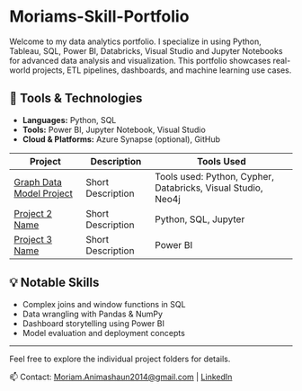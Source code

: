 # Moriams-Skill-Portfolio
Welcome to my data analytics portfolio. I specialize in using Python, Tableau, SQL, Power BI, Databricks, Visual Studio and Jupyter Notebooks for advanced data analysis and visualization. This portfolio showcases real-world projects, ETL pipelines, dashboards, and machine learning use cases.

## 🔧 Tools & Technologies
- **Languages:** Python, SQL
- **Tools:** Power BI, Jupyter Notebook, Visual Studio
- **Cloud & Platforms:** Azure Synapse (optional), GitHub

| Project | Description | Tools Used |
|--------|-------------|-------------|
| [Graph Data Model Project](https://github.com/moriampaints/Moriams-Skill-Portfolio/tree/main/Graph%20Data%20Model%20Project) | Short Description | Tools used: Python, Cypher, Databricks, Visual Studio, Neo4j |
| [Project 2 Name]() | Short Description | Python, SQL, Jupyter |
| [Project 3 Name]() | Short Description | Power BI |

## 💡 Notable Skills
- Complex joins and window functions in SQL
- Data wrangling with Pandas & NumPy
- Dashboard storytelling using Power BI
- Model evaluation and deployment concepts

---

Feel free to explore the individual project folders for details.

📫 Contact: Moriam.Animashaun2014@gmail.com | [LinkedIn]([https://linkedin.com/in/yourprofile](https://www.linkedin.com/in/moriam-animashaun-72336b11a/))
